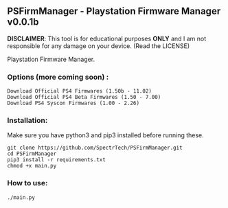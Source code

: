 ## PSFirmManager - Playstation Firmware Manager v0.0.1b

**DISCLAIMER**: This tool is for educational purposes **ONLY** and I am not responsible for any damage on your device. (Read the LICENSE)

Playstation Firmware Manager.

### Options (more coming soon) :
```
Download Official PS4 Firmwares (1.50b - 11.02)
Download Official PS4 Beta Firmwares (1.50 - 7.00)
Download PS4 Syscon Firmwares (1.00 - 2.26)
```

### Installation:
Make sure you have python3 and pip3 installed before running these.
```
git clone https://github.com/SpectrTech/PSFirmManager.git
cd PSFirmManager
pip3 install -r requirements.txt
chmod +x main.py
```

### How to use:

```
./main.py
```